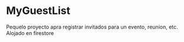 # MyGuestList
Pequelo proyecto apra registrar invitados para un evento, reunion, etc. Alojado en firestore

